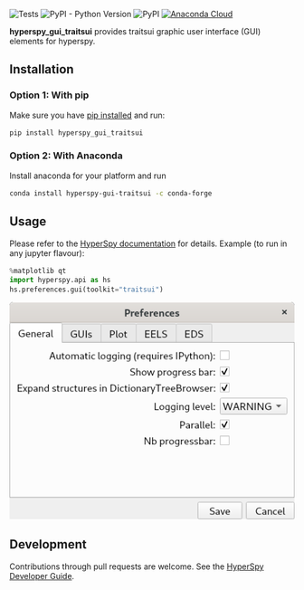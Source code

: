 ![Tests](https://github.com/hyperspy/hyperspy_gui_traitsui/workflows/Tests/badge.svg)
![PyPI - Python Version](https://img.shields.io/pypi/pyversions/hyperspy_gui_traitsui.svg)
![PyPI](https://img.shields.io/pypi/v/hyperspy_gui_traitsui.svg)
[![Anaconda Cloud](https://anaconda.org/conda-forge/hyperspy-gui-traitsui/badges/version.svg)](https://anaconda.org/conda-forge/hyperspy-gui-traitsui)

**hyperspy_gui_traitsui** provides traitsui graphic user interface (GUI) elements for hyperspy.


## Installation

### Option 1: With pip
Make sure you have
[pip installed](https://pip.pypa.io/en/stable/installing/) and run:

```bash
pip install hyperspy_gui_traitsui
```

### Option 2: With Anaconda

Install anaconda for your platform and run

```bash
conda install hyperspy-gui-traitsui -c conda-forge
```

## Usage

Please refer to the [HyperSpy documentation](http://hyperspy.org/hyperspy-doc/current/index.html) for details. Example (to run in any jupyter flavour):

```python
%matplotlib qt
import hyperspy.api as hs
hs.preferences.gui(toolkit="traitsui")
```
![alt text](https://github.com/hyperspy/hyperspy_gui_traitsui/raw/master/images/preferences_gui.png "HyperSpy preferences ipywidget")


## Development

Contributions through pull requests are welcome. See the
[HyperSpy Developer Guide](http://hyperspy.org/hyperspy-doc/current/dev_guide.html).
